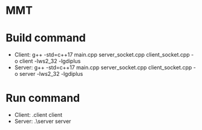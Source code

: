 # MMT 

# Build command
- Client: g++ -std=c++17 main.cpp server_socket.cpp client_socket.cpp -o client -lws2_32 -lgdiplus
- Server: g++ -std=c++17 main.cpp server_socket.cpp client_socket.cpp -o server -lws2_32 -lgdiplus
# Run command
- Client: \.client client
- Server: .\server server